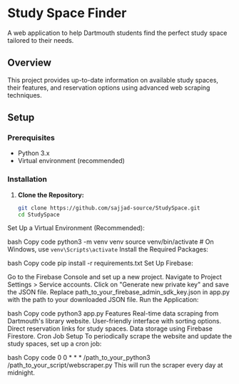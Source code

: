 # Study Space Finder

A web application to help Dartmouth students find the perfect study space tailored to their needs.

## Overview

This project provides up-to-date information on available study spaces, their features, and reservation options using advanced web scraping techniques.

## Setup

### Prerequisites

- Python 3.x
- Virtual environment (recommended)

### Installation

1. **Clone the Repository:**
   ```bash
   git clone https://github.com/sajjad-source/StudySpace.git
   cd StudySpace

Set Up a Virtual Environment (Recommended):

bash
Copy code
python3 -m venv venv
source venv/bin/activate  # On Windows, use `venv\Scripts\activate`
Install the Required Packages:

bash
Copy code
pip install -r requirements.txt
Set Up Firebase:

Go to the Firebase Console and set up a new project.
Navigate to Project Settings > Service accounts.
Click on "Generate new private key" and save the JSON file.
Replace path_to_your_firebase_admin_sdk_key.json in app.py with the path to your downloaded JSON file.
Run the Application:

bash
Copy code
python3 app.py
Features
Real-time data scraping from Dartmouth's library website.
User-friendly interface with sorting options.
Direct reservation links for study spaces.
Data storage using Firebase Firestore.
Cron Job Setup
To periodically scrape the website and update the study spaces, set up a cron job:

bash
Copy code
0 0 * * * /path_to_your_python3 /path_to_your_script/webscraper.py
This will run the scraper every day at midnight.
